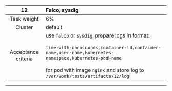 |       **12**        | **Falco, sysdig**                                                                                                                                                                                                                                       |
| :-----------------: |:--------------------------------------------------------------------------------------------------------------------------------------------------------------------------------------------------------------------------------------------------------|
|     Task weight     | 6%                                                                                                                                                                                                                                                      |
|       Cluster       | default                                                                                                                                                                                                                                                 |
| Acceptance criteria | use `falco` or `sysdig`, prepare logs in format:<br/><br/>`time-with-nanosconds,container-id,container-name,user-name,kubernetes-namespace,kubernetes-pod-name`<br/><br/>for pod with image `nginx` and store log to `/var/work/tests/artifacts/12/log` |
---
